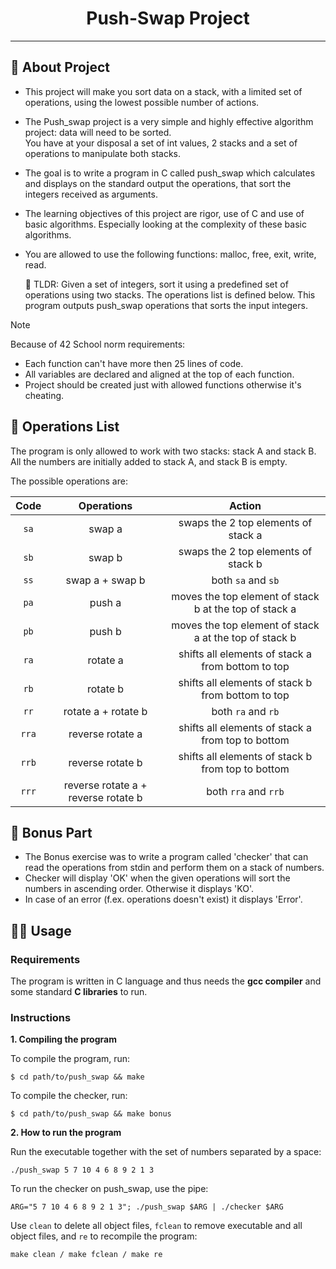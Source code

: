 <a name="readme-top"></a>
<div align="center">
  <!-- Logo -->

  <!-- Project Name -->
  <h1>Push-Swap Project</h1>

  <!-- Short Description -->
</div>

---

## 📜 About Project

* This project will make you sort data on a stack, with a limited set of operations, using the lowest possible number of actions.

* The Push_swap project is a very simple and highly effective algorithm project: data will need to be sorted.  
You have at your disposal a set of int values, 2 stacks and a set of operations to manipulate both stacks.  

* The goal is to write a program in C called push_swap which calculates and displays on the standard output the operations, that sort the integers received as arguments.

* The learning objectives of this project are rigor, use of C and use of basic algorithms. Especially looking at the complexity of these basic algorithms.

* You are allowed to use the following functions: malloc, free, exit, write, read.



	🚀 TLDR: Given a set of integers, sort it using a predefined set of operations using 
 		 two stacks. The operations list is defined below. This program outputs 
	         push_swap operations that sorts the input integers.

> [!NOTE]  
> Because of 42 School norm requirements:
> * Each function can't have more then 25 lines of code.
> * All variables are declared and aligned at the top of each function.
> * Project should be created just with allowed functions otherwise it's cheating.

## 📑 Operations List

The program is only allowed to work with two stacks: stack A and stack B. \
All the numbers are initially added to stack A, and stack B is empty.

The possible operations are:

| Code  | Operations                          | Action                                                 |
|:-----:|:-----------------------------------:|:------------------------------------------------------:|
| `sa`  | swap a                              | swaps the 2 top elements of stack a                    |
| `sb`  | swap b                              | swaps the 2 top elements of stack b                    |
| `ss`  | swap a + swap b                     | both `sa` and `sb`                                     |
| `pa`  | push a                              | moves the top element of stack b at the top of stack a |
| `pb`  | push b                              | moves the top element of stack a at the top of stack b |
| `ra`  | rotate a                            | shifts all elements of stack a from bottom to top      |
| `rb`  | rotate b                            | shifts all elements of stack b from bottom to top      |
| `rr`  | rotate a + rotate b                 | both `ra` and `rb`                                     |
| `rra` | reverse rotate a                    | shifts all elements of stack a from top to bottom      |
| `rrb` | reverse rotate b                    | shifts all elements of stack b from top to bottom      |
| `rrr` | reverse rotate a + reverse rotate b | both `rra` and `rrb`                                   |


## 🌟 Bonus Part
* The Bonus exercise was to write a program called 'checker' that can read the operations from stdin and perform them on a stack of numbers.
* Checker will display 'OK' when the given operations will sort the numbers in ascending order. Otherwise it displays 'KO'.
* In case of an error (f.ex. operations doesn't exist) it displays 'Error'.

## 👨‍💻 Usage
### Requirements

The program is written in C language and thus needs the **gcc compiler** and some standard **C libraries** to run.

### Instructions

**1. Compiling the program**

To compile the program, run:

```shell
$ cd path/to/push_swap && make
```

To compile the checker, run:

```shell
$ cd path/to/push_swap && make bonus
```

**2. How to run the program**

Run the executable together with the set of numbers separated by a space:
```shell
./push_swap 5 7 10 4 6 8 9 2 1 3
```

To run the checker on push_swap, use the pipe:
```shell
ARG="5 7 10 4 6 8 9 2 1 3"; ./push_swap $ARG | ./checker $ARG
```

Use `clean` to delete all object files, `fclean` to remove executable and all object files, and `re` to recompile the program:
```shell
make clean / make fclean / make re
```
